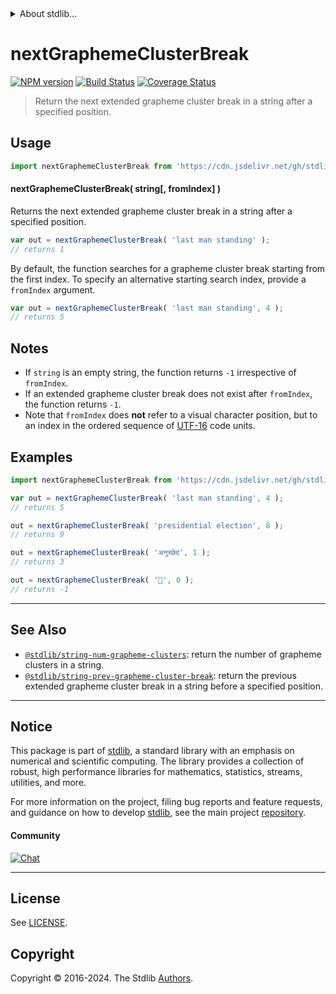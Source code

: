 <!--

@license Apache-2.0

Copyright (c) 2020 The Stdlib Authors.

Licensed under the Apache License, Version 2.0 (the "License");
you may not use this file except in compliance with the License.
You may obtain a copy of the License at

   http://www.apache.org/licenses/LICENSE-2.0

Unless required by applicable law or agreed to in writing, software
distributed under the License is distributed on an "AS IS" BASIS,
WITHOUT WARRANTIES OR CONDITIONS OF ANY KIND, either express or implied.
See the License for the specific language governing permissions and
limitations under the License.

-->


<details>
  <summary>
    About stdlib...
  </summary>
  <p>We believe in a future in which the web is a preferred environment for numerical computation. To help realize this future, we've built stdlib. stdlib is a standard library, with an emphasis on numerical and scientific computation, written in JavaScript (and C) for execution in browsers and in Node.js.</p>
  <p>The library is fully decomposable, being architected in such a way that you can swap out and mix and match APIs and functionality to cater to your exact preferences and use cases.</p>
  <p>When you use stdlib, you can be absolutely certain that you are using the most thorough, rigorous, well-written, studied, documented, tested, measured, and high-quality code out there.</p>
  <p>To join us in bringing numerical computing to the web, get started by checking us out on <a href="https://github.com/stdlib-js/stdlib">GitHub</a>, and please consider <a href="https://opencollective.com/stdlib">financially supporting stdlib</a>. We greatly appreciate your continued support!</p>
</details>

# nextGraphemeClusterBreak

[![NPM version][npm-image]][npm-url] [![Build Status][test-image]][test-url] [![Coverage Status][coverage-image]][coverage-url] <!-- [![dependencies][dependencies-image]][dependencies-url] -->

> Return the next extended grapheme cluster break in a string after a specified position.

<!-- Section to include introductory text. Make sure to keep an empty line after the intro `section` element and another before the `/section` close. -->

<section class="intro">

</section>

<!-- /.intro -->

<!-- Package usage documentation. -->



<section class="usage">

## Usage

```javascript
import nextGraphemeClusterBreak from 'https://cdn.jsdelivr.net/gh/stdlib-js/string-next-grapheme-cluster-break@v0.2.0-deno/mod.js';
```

#### nextGraphemeClusterBreak( string\[, fromIndex] )

Returns the next extended grapheme cluster break in a string after a specified position.

```javascript
var out = nextGraphemeClusterBreak( 'last man standing' );
// returns 1
```

By default, the function searches for a grapheme cluster break starting from the first index. To specify an alternative starting search index, provide a `fromIndex` argument.

```javascript
var out = nextGraphemeClusterBreak( 'last man standing', 4 );
// returns 5
```

</section>

<!-- /.usage -->

<!-- Package usage notes. Make sure to keep an empty line after the `section` element and another before the `/section` close. -->

<section class="notes">

## Notes

-   If `string` is an empty string, the function returns `-1` irrespective of `fromIndex`.
-   If an extended grapheme cluster break does not exist after `fromIndex`, the function returns `-1`.
-   Note that `fromIndex` does **not** refer to a visual character position, but to an index in the ordered sequence of [UTF-16][utf-16] code units.

</section>

<!-- /.notes -->

<!-- Package usage examples. -->

<section class="examples">

## Examples

<!-- eslint no-undef: "error" -->

```javascript
import nextGraphemeClusterBreak from 'https://cdn.jsdelivr.net/gh/stdlib-js/string-next-grapheme-cluster-break@v0.2.0-deno/mod.js';

var out = nextGraphemeClusterBreak( 'last man standing', 4 );
// returns 5

out = nextGraphemeClusterBreak( 'presidential election', 8 );
// returns 9

out = nextGraphemeClusterBreak( 'अनुच्छेद', 1 );
// returns 3

out = nextGraphemeClusterBreak( '🌷', 0 );
// returns -1
```

</section>

<!-- /.examples -->

<!-- Section for describing a command-line interface. -->



<!-- Section to include cited references. If references are included, add a horizontal rule *before* the section. Make sure to keep an empty line after the `section` element and another before the `/section` close. -->

<section class="references">

</section>

<!-- /.references -->

<!-- Section for related `stdlib` packages. Do not manually edit this section, as it is automatically populated. -->

<section class="related">

* * *

## See Also

-   <span class="package-name">[`@stdlib/string-num-grapheme-clusters`][@stdlib/string/num-grapheme-clusters]</span><span class="delimiter">: </span><span class="description">return the number of grapheme clusters in a string.</span>
-   <span class="package-name">[`@stdlib/string-prev-grapheme-cluster-break`][@stdlib/string/prev-grapheme-cluster-break]</span><span class="delimiter">: </span><span class="description">return the previous extended grapheme cluster break in a string before a specified position.</span>

</section>

<!-- /.related -->

<!-- Section for all links. Make sure to keep an empty line after the `section` element and another before the `/section` close. -->


<section class="main-repo" >

* * *

## Notice

This package is part of [stdlib][stdlib], a standard library with an emphasis on numerical and scientific computing. The library provides a collection of robust, high performance libraries for mathematics, statistics, streams, utilities, and more.

For more information on the project, filing bug reports and feature requests, and guidance on how to develop [stdlib][stdlib], see the main project [repository][stdlib].

#### Community

[![Chat][chat-image]][chat-url]

---

## License

See [LICENSE][stdlib-license].


## Copyright

Copyright &copy; 2016-2024. The Stdlib [Authors][stdlib-authors].

</section>

<!-- /.stdlib -->

<!-- Section for all links. Make sure to keep an empty line after the `section` element and another before the `/section` close. -->

<section class="links">

[npm-image]: http://img.shields.io/npm/v/@stdlib/string-next-grapheme-cluster-break.svg
[npm-url]: https://npmjs.org/package/@stdlib/string-next-grapheme-cluster-break

[test-image]: https://github.com/stdlib-js/string-next-grapheme-cluster-break/actions/workflows/test.yml/badge.svg?branch=v0.2.0
[test-url]: https://github.com/stdlib-js/string-next-grapheme-cluster-break/actions/workflows/test.yml?query=branch:v0.2.0

[coverage-image]: https://img.shields.io/codecov/c/github/stdlib-js/string-next-grapheme-cluster-break/main.svg
[coverage-url]: https://codecov.io/github/stdlib-js/string-next-grapheme-cluster-break?branch=main

<!--

[dependencies-image]: https://img.shields.io/david/stdlib-js/string-next-grapheme-cluster-break.svg
[dependencies-url]: https://david-dm.org/stdlib-js/string-next-grapheme-cluster-break/main

-->

[chat-image]: https://img.shields.io/gitter/room/stdlib-js/stdlib.svg
[chat-url]: https://app.gitter.im/#/room/#stdlib-js_stdlib:gitter.im

[stdlib]: https://github.com/stdlib-js/stdlib

[stdlib-authors]: https://github.com/stdlib-js/stdlib/graphs/contributors

[cli-section]: https://github.com/stdlib-js/string-next-grapheme-cluster-break#cli
[cli-url]: https://github.com/stdlib-js/string-next-grapheme-cluster-break/tree/cli
[@stdlib/string-next-grapheme-cluster-break]: https://github.com/stdlib-js/string-next-grapheme-cluster-break/tree/main

[umd]: https://github.com/umdjs/umd
[es-module]: https://developer.mozilla.org/en-US/docs/Web/JavaScript/Guide/Modules

[deno-url]: https://github.com/stdlib-js/string-next-grapheme-cluster-break/tree/deno
[deno-readme]: https://github.com/stdlib-js/string-next-grapheme-cluster-break/blob/deno/README.md
[umd-url]: https://github.com/stdlib-js/string-next-grapheme-cluster-break/tree/umd
[umd-readme]: https://github.com/stdlib-js/string-next-grapheme-cluster-break/blob/umd/README.md
[esm-url]: https://github.com/stdlib-js/string-next-grapheme-cluster-break/tree/esm
[esm-readme]: https://github.com/stdlib-js/string-next-grapheme-cluster-break/blob/esm/README.md
[branches-url]: https://github.com/stdlib-js/string-next-grapheme-cluster-break/blob/main/branches.md

[stdlib-license]: https://raw.githubusercontent.com/stdlib-js/string-next-grapheme-cluster-break/main/LICENSE

[standard-streams]: https://en.wikipedia.org/wiki/Standard_streams

[utf-16]: https://en.wikipedia.org/wiki/UTF-16

<!-- <related-links> -->

[@stdlib/string/num-grapheme-clusters]: https://github.com/stdlib-js/string-num-grapheme-clusters/tree/deno

[@stdlib/string/prev-grapheme-cluster-break]: https://github.com/stdlib-js/string-prev-grapheme-cluster-break/tree/deno

<!-- </related-links> -->

</section>

<!-- /.links -->
